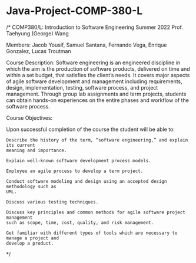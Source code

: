 # Java-Project-COMP-380-L
/*
COMP380/L: Introduction to Software Engineering 
Summer 2022 
Prof. Taehyung (George) Wang

Members: Jacob Yousif, Samuel Santana, Fernando Vega, Enrique Gonzalez, Lucas Troutman

Course Description:
  Software engineering is an engineered discipline in which the aim is the production of software 
  products, delivered on time and within a set budget, that satisfies the client’s needs. It covers major 
  aspects of agile software development and management including requirements, design, 
  implementation, testing, software process, and project management. Through group lab 
  assignments and term projects, students can obtain hands-on experiences on the entire phases and 
  workflow of the software process. 

Course Objectives:

  Upon successful completion of the course the student will be able to: 

    Describe the history of the term, “software engineering,” and explain its current 
    meaning and importance. 

    Explain well-known software development process models. 

    Employee an agile process to develop a term project. 

    Conduct software modeling and design using an accepted design methodology such as 
    UML. 

    Discuss various testing techniques. 

    Discuss key principles and common methods for agile software project management 
    such as scope, time, cost, quality, and risk management. 

    Get familiar with different types of tools which are necessary to manage a project and 
    develop a product. 
  */
